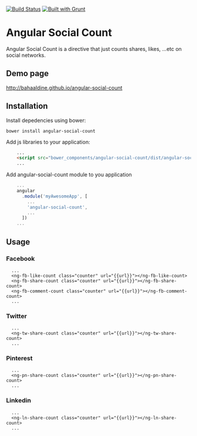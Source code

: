 [![Build Status](https://travis-ci.org/bahaaldine/angular-social-count.svg?branch=master)](https://travis-ci.org/bahaaldine/angular-social-count)
[![Built with Grunt](https://cdn.gruntjs.com/builtwith.png)](http://gruntjs.com/)

# Angular Social Count

Angular Social Count is a directive that just counts shares, likes, ...etc on social networks.

## Demo page

http://bahaaldine.github.io/angular-social-count

## Installation

Install depedencies using bower: 
```
bower install angular-social-count
```

Add js libraries to your application:
```html
	...
	<script src="bower_components/angular-social-count/dist/angular-social-count.js"></script>
    ...
```

Add angular-social-count module to you application
```javascript
	...
	angular
	  .module('myAwesomeApp', [
	    ...
	    'angular-social-count',
	    ...
	  ])
	...
```

## Usage

### Facebook
```
  ...
  <ng-fb-like-count class="counter" url="{{url}}"></ng-fb-like-count>
  <ng-fb-share-count class="counter" url="{{url}}"></ng-fb-share-count>
  <ng-fb-comment-count class="counter" url="{{url}}"></ng-fb-comment-count>
  ...
```

### Twitter
```
  ...
  <ng-tw-share-count class="counter" url="{{url}}"></ng-tw-share-count>
  ...
```

### Pinterest
```
  ...
  <ng-pn-share-count class="counter" url="{{url}}"></ng-pn-share-count>
  ...
```

### Linkedin
```
  ...
  <ng-ln-share-count class="counter" url="{{url}}"></ng-ln-share-count>
  ...
```
